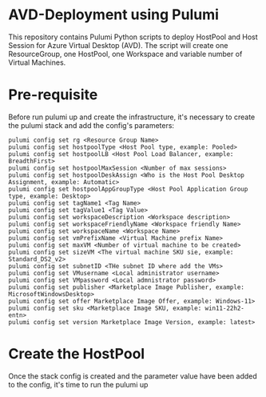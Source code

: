 # AVD-Deployment using Pulumi

This repository contains Pulumi Python scripts to deploy HostPool and Host Session for Azure Virtual Desktop (AVD).
The script will create one ResourceGroup, one HostPool, one Workspace and variable number of Virtual Machines.

# Pre-requisite

Before run pulumi up and create the infrastructure, it's necessary to create the pulumi stack and add the config's parameters:  
```
pulumi config set rg <Resource Group Name>
pulumi config set hostpoolType <Host Pool type, example: Pooled>
pulumi config set hostpoolLB <Host Pool Load Balancer, example: BreadthFirst>
pulumi config set hostpoolMaxSession <Number of max sessions>
pulumi config set hostpoolDeskAssign <Who is the Host Pool Desktop Assignment, example: Automatic>
pulumi config set hostpoolAppGroupType <Host Pool Application Group type, example: Desktop>
pulumi config set tagName1 <Tag Name>
pulumi config set tagValue1 <Tag Value>
pulumi config set workspaceDescription <Workspace description>
pulumi config set workspaceFriendlyName <Workspace friendly Name>
pulumi config set workspaceName <Workspace Name>
pulumi config set vmPrefixName <Virtual Machine prefix Name>
pulumi config set maxVM <Number of virtual machine to be created>
pulumi config set sizeVM <The virtual machine SKU sie, example: Standard_DS2_v2>
pulumi config set subnetID <THe subnet ID where add the VMs>
pulumi config set VMusername <Local administrator username>
pulumi config set VMpassword <Local admnistrator password>
pulumi config set publisher <Marketplace Image Publisher, example: MicrosoftWindowsDesktop>
pulumi config set offer Marketplace Image Offer, example: Windows-11>
pulumi config set sku <Marketplace Image SKU, example: win11-22h2-entn>
pulumi config set version Marketplace Image Version, example: latest>
```

# Create the HostPool
Once the stack config is created and the parameter value have been added to the config, it's time to run the pulumi up 